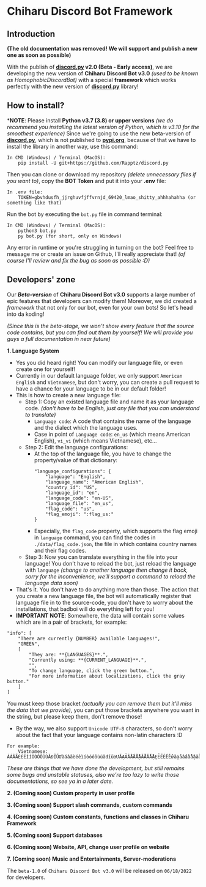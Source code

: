 # Chiharu Discord Bot Framework

## Introduction
**(The old documentation was removed! We will support and publish a new one as soon as possible)**

With the publish of **[discord.py](https://discordpy.readthedocs.io/en/latest/) v2.0 (Beta - Early access)**, we are developing the new version of **Chiharu Discord Bot v3.0** *(used to be known as HomophobicDiscordBot)* with a special **framework** which works perfectly with the new version of  **[discord.py](https://discordpy.readthedocs.io/en/latest/)** library!

## How to install?
***NOTE**: Please install **Python v3.7 (3.8) or upper versions** *(we do recommend you installing the latest version of Python, which is v3.10 for the smoothest experience)*
Since we're going to use the new beta-version of **[discord.py](https://discordpy.readthedocs.io/en/latest/)**, which is not published to **[pypi.org](https://pypi.org)**, because of that we have to install the library in another way, use this command:
```
In CMD (Windows) / Terminal (MacOS):
	pip install -U git+https://github.com/Rapptz/discord.py
```
Then you can clone or download my repository *(delete unnecessary files if you want to)*, copy the **BOT Token** and put it into your **.env** file:
```
In .env file:
	TOKEN=gbvhdusfh_jjrghuvfjffvrnjd_69420_lmao_shitty_ahhhahahha (or something like that)
```
Run the bot by executing the `bot.py` file in command terminal:
```
In CMD (Windows) / Terminal (MacOS):
	python3 bot.py
	py bot.py (for short, only on Windows)
```
Any error in runtime or you're struggling in turning on the bot? Feel free to message me or create an issue on Github, I'll really appreciate that! *(of course I'll review and fix the bug as soon as possible :D)*

## Developers' zone
Our ***Beta-version*** of **Chiharu Discord Bot v3.0** supports a large number of epic features that developers can modify them! Moreover, we did created a *framework* that not only for our bot, even for your own bots! So let's head into da koding!

*(Since this is the beta-stage, we won't show every feature that the source code contains, but you can find out them by yourself! We will provide you guys a full documentation in near future)*

**1. Language System**
- Yes you did heard right! You can modify our language file, or even create one for yourself!
- Currently in our default language folder, we only support `American English` and `Vietnamese`, but don't worry, you can create a pull request to have a chance for your language to be in our default folder!
- This is how to create a new language file:
	- Step 1: Copy an existed language file and name it as your language code. *(don't have to be English, just any file that you can understand to translate)*
		- `Language code`: A code that contains the name of the language and the dialect which the language uses.
		- Case in point of `Language code`: `en_us` (which means American English), `vi_vi` (which means Vietnamese), etc...
	- Step 2: Edit the language configurations:
		- At the top of the language file, you have to change the property/value of that dictionary:
			```
			"language_configurations": {
				"language": "English",
				"language_name": "American English",
				"country_id": "US",
				"language_id": "en",
				"language_code": "en-US",
				"language_file": "en_us",
				"flag_code": "us",
				"flag_emoji": ":flag_us:"
			}
			```
		- Especially, the `flag_code` property, which supports the flag emoji in `language` command, you can find the codes in `./data/flag_code.json`, the file in which contains country names and their flag codes.
	- Step 3: Now you can translate everything in the file into your language! You don't have to reload the bot, just reload the language with `language` *(change to another language then change it back, sorry for the inconvenience, we'll support a command to reload the language data soon)*
- That's it. You don't have to do anything more than those. The action that you create a new language file, the bot will automatically register that language file in to the source-code, you don't have to worry about the installations, that badboi will do everything left for you!
- **IMPORTANT NOTE**: Somewhere, the data will contain some values which are in a pair of brackets, for example:
```
"info": [
	"There are currently {NUMBER} available languages!",
	"GREEN",
	[
		"They are: **{LANGUAGES}**.",
		"Currently using: **{CURRENT_LANGUAGE}**.",
		"",
		"To change language, click the green button.",
		"For more information about localizations, click the gray button."
	]
]
```
You must keep those bracket *(actually you can remove them but it'll miss the data that we provide)*, you can put those brackets anywhere you want in the string, but please keep them, don't remove those!
- By the way, we also support `Unicode UTF-8` characters, so don't worry about the fact that your language contains non-latin characters :D
```
For example:
	Vietnamese: ÀÁÂÃÈÉÊÌÍÒÓÔÕÙÚĂĐĨŨƠàáâãèéêìíòóôõùúăđĩũơƯĂẠẢẤẦẨẪẬẮẰẲẴẶẸẺẼỀỀỂưăạảấầẩẫậắằẳẵặẹẻẽềềểỄỆỈỊỌỎỐỒỔỖỘỚỜỞỠỢỤỦỨỪễệỉịọỏốồổỗộớờởỡợụủứừỬỮỰỲỴÝỶỸửữựỳỵỷỹ
```
*These are things that we have done the development, but still remains some bugs and unstable statuses, also we're too lazy to write those documentations, so see ya in a later date.*

**2. (Coming soon) Custom property in user profile**

**3. (Coming soon) Support slash commands, custom commands**

**4. (Coming soon) Custom constants, functions and classes in Chiharu Framework**

**5. (Coming soon) Support databases**

**6. (Coming soon) Website, API, change user profile on website**

**7. (Coming soon) Music and Entertainments, Server-moderations**

The `beta-1.0` of `Chiharu Discord Bot v3.0` will be released on `06/18/2022` for developers.
